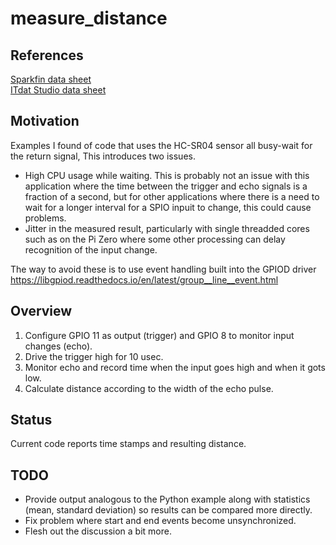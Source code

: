 # measure_distance

## References

[Sparkfin data sheet](https://cdn.sparkfun.com/datasheets/Sensors/Proximity/HCSR04.pdf)  
[ITdat Studio data sheet](https://www.electroschematics.com/wp-content/uploads/2013/07/HC-SR04-datasheet-version-2.pdf)  

## Motivation

Examples I found of code that uses the HC-SR04 sensor all busy-wait for the return signal, This introduces two issues.

* High CPU usage while waiting. This is probably not an issue with this application where the time between the trigger and echo signals is a fraction of a second, but for other applications where there is a need to wait for a longer interval for a SPIO inpuit to change, this could cause problems.
* Jitter in the measured result, particularly with single threadded cores such as on the Pi Zero where some other processing can delay recognition of the input change.

The way to avoid these is to use event handling built into the GPIOD driver <https://libgpiod.readthedocs.io/en/latest/group__line__event.html>

## Overview

1. Configure GPIO 11 as output (trigger) and GPIO 8 to monitor input changes (echo).
1. Drive the trigger high for 10 usec.
1. Monitor echo and record time when the input goes high and when it gots low.
1. Calculate distance according to the width of the echo pulse.


## Status

Current code reports time stamps and resulting distance.

## TODO

* Provide output analogous to the Python example along with statistics (mean, standard deviation) so results can be compared more directly.
* Fix problem where start and end events become unsynchronized.
* Flesh out the discussion a bit more.
